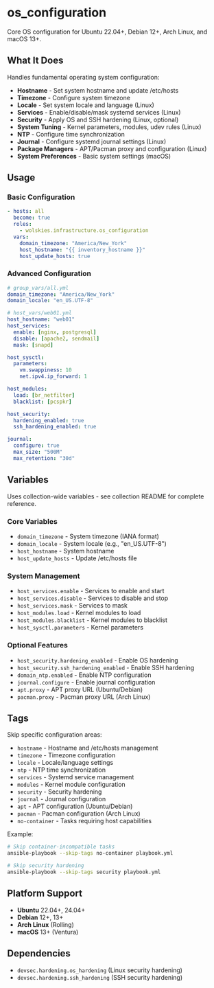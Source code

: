 # os_configuration

Core OS configuration for Ubuntu 22.04+, Debian 12+, Arch Linux, and macOS 13+.

## What It Does

Handles fundamental operating system configuration:

- **Hostname** - Set system hostname and update /etc/hosts
- **Timezone** - Configure system timezone
- **Locale** - Set system locale and language (Linux)
- **Services** - Enable/disable/mask systemd services (Linux)
- **Security** - Apply OS and SSH hardening (Linux, optional)
- **System Tuning** - Kernel parameters, modules, udev rules (Linux)
- **NTP** - Configure time synchronization
- **Journal** - Configure systemd journal settings (Linux)
- **Package Managers** - APT/Pacman proxy and configuration (Linux)
- **System Preferences** - Basic system settings (macOS)

## Usage

### Basic Configuration
```yaml
- hosts: all
  become: true
  roles:
    - wolskies.infrastructure.os_configuration
  vars:
    domain_timezone: "America/New_York"
    host_hostname: "{{ inventory_hostname }}"
    host_update_hosts: true
```

### Advanced Configuration
```yaml
# group_vars/all.yml
domain_timezone: "America/New_York"
domain_locale: "en_US.UTF-8"

# host_vars/web01.yml
host_hostname: "web01"
host_services:
  enable: [nginx, postgresql]
  disable: [apache2, sendmail]
  mask: [snapd]

host_sysctl:
  parameters:
    vm.swappiness: 10
    net.ipv4.ip_forward: 1

host_modules:
  load: [br_netfilter]
  blacklist: [pcspkr]

host_security:
  hardening_enabled: true
  ssh_hardening_enabled: true

journal:
  configure: true
  max_size: "500M"
  max_retention: "30d"
```

## Variables

Uses collection-wide variables - see collection README for complete reference.

### Core Variables
- `domain_timezone` - System timezone (IANA format)
- `domain_locale` - System locale (e.g., "en_US.UTF-8")
- `host_hostname` - System hostname
- `host_update_hosts` - Update /etc/hosts file

### System Management
- `host_services.enable` - Services to enable and start
- `host_services.disable` - Services to disable and stop
- `host_services.mask` - Services to mask
- `host_modules.load` - Kernel modules to load
- `host_modules.blacklist` - Kernel modules to blacklist
- `host_sysctl.parameters` - Kernel parameters

### Optional Features
- `host_security.hardening_enabled` - Enable OS hardening
- `host_security.ssh_hardening_enabled` - Enable SSH hardening
- `domain_ntp.enabled` - Enable NTP configuration
- `journal.configure` - Enable journal configuration
- `apt.proxy` - APT proxy URL (Ubuntu/Debian)
- `pacman.proxy` - Pacman proxy URL (Arch Linux)

## Tags

Skip specific configuration areas:

- `hostname` - Hostname and /etc/hosts management
- `timezone` - Timezone configuration
- `locale` - Locale/language settings
- `ntp` - NTP time synchronization
- `services` - Systemd service management
- `modules` - Kernel module configuration
- `security` - Security hardening
- `journal` - Journal configuration
- `apt` - APT configuration (Ubuntu/Debian)
- `pacman` - Pacman configuration (Arch Linux)
- `no-container` - Tasks requiring host capabilities

Example:
```bash
# Skip container-incompatible tasks
ansible-playbook --skip-tags no-container playbook.yml

# Skip security hardening
ansible-playbook --skip-tags security playbook.yml
```

## Platform Support

- **Ubuntu** 22.04+, 24.04+
- **Debian** 12+, 13+
- **Arch Linux** (Rolling)
- **macOS** 13+ (Ventura)

## Dependencies

- `devsec.hardening.os_hardening` (Linux security hardening)
- `devsec.hardening.ssh_hardening` (SSH security hardening)
